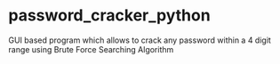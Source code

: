 # password_cracker_python

GUI based program which allows to crack any password within a 4 digit range using Brute Force Searching Algorithm
